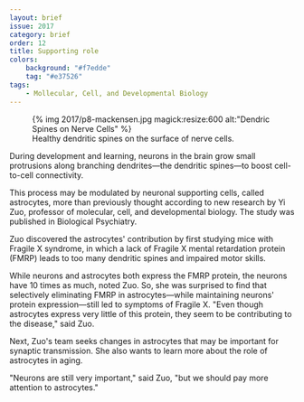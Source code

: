 ```yaml
---
layout: brief
issue: 2017
category: brief
order: 12
title: Supporting role
colors:
    background: "#f7edde"
    tag: "#e37526"
tags:
    - Mollecular, Cell, and Developmental Biology
---
```

<figure class="left">
{% img 2017/p8-mackensen.jpg magick:resize:600 alt:"Dendric Spines on Nerve Cells" %}
<figcaption>Healthy dendritic spines on the surface of nerve cells.</figcaption>
</figure>

During development and learning, neurons in the brain grow small protrusions along branching dendrites—the dendritic spines—to boost cell-to-cell connectivity.

This process may be modulated by neuronal supporting cells, called astrocytes, more than previously thought according to new research by Yi Zuo, professor of molecular, cell, and developmental biology. The study was published in Biological Psychiatry.

Zuo discovered the astrocytes&#39; contribution by first studying mice with Fragile X syndrome, in which a lack of Fragile X mental retardation protein (FMRP) leads to too many dendritic spines and impaired motor skills.

While neurons and astrocytes both express the FMRP protein, the neurons have 10 times as much, noted Zuo. So, she was surprised to find that selectively eliminating FMRP in astrocytes—while maintaining neurons&#39; protein expression—still led to symptoms of Fragile X. &quot;Even though astrocytes express very little of this protein, they seem to be contributing to the disease,&quot; said Zuo.

Next, Zuo&#39;s team seeks changes in astrocytes that may be important for synaptic transmission. She also wants to learn more about the role of astrocytes in aging.

&quot;Neurons are still very important,&quot; said Zuo, &quot;but we should pay more attention to astrocytes.&quot;
